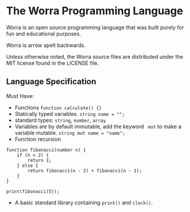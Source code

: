 # The Worra Programming Language

Worra is an open source programming language that was built purely for fun and educational purposes.

Worra is arrow spelt backwards.

Unless otherwise noted, the Worra source files are distributed under the
MIT license found in the LICENSE file.


## Language Specification
Must Have:
- Functions `function calculate() {}`
- Statically typed variables. `string name = "";`
- standard types: `string`, `number`, `array`
- Variables are by default immutable, add the keyword ` mut` to make a variable mutable. `string mut name = "name";`
- Function recursion
```
function fibonacci(number n) {
    if (n < 2) {
        return 1;
    } else {
        return fibonacci(n - 2) + fibonacci(n - 1);
    }
}

print(fibonacci(5));
```
-  A basic standard library containing `print()` and `clock()`.
